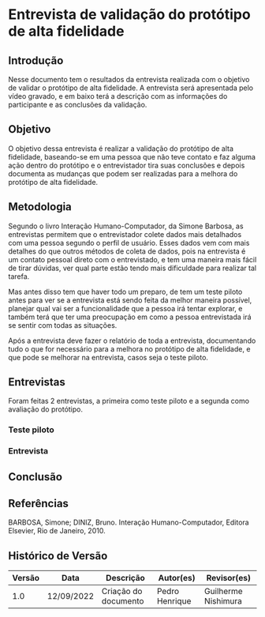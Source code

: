 # Entrevista de validação do protótipo de alta fidelidade

## Introdução
  Nesse documento tem o resultados da entrevista realizada com o objetivo de validar o protótipo de alta fidelidade. A entrevista será apresentada pelo vídeo gravado, e em baixo terá a descrição com as informações do participante e as conclusões da validação.

## Objetivo
  O objetivo dessa entrevista é realizar a validação do protótipo de alta fidelidade, baseando-se em uma pessoa que não teve contato e faz alguma ação dentro do protótipo e o entrevistador tira suas conclusões e depois documenta as mudanças que podem ser realizadas para a melhora do protótipo de alta fidelidade.
 
## Metodologia
  Segundo o livro Interação Humano-Computador, da Simone Barbosa, as entrevistas permitem que o entrevistador colete dados mais detalhados com uma pessoa segundo o perfil de usuário. Esses dados vem com mais detalhes do que outros métodos de coleta de dados, pois na entrevista é um contato pessoal direto com o entrevistado, e tem uma maneira mais fácil de tirar dúvidas, ver qual parte estão tendo mais dificuldade para realizar tal tarefa.
  
  Mas antes disso tem que haver todo um preparo, de tem um teste piloto antes para ver se a entrevista está sendo feita da melhor maneira possível, planejar qual vai ser a funcionalidade que a pessoa irá tentar explorar, e também terá que ter uma preocupação em como a pessoa entrevistada irá se sentir com todas as situações. 
  
  Após a entrevista deve fazer o relatório de toda a entrevista, documentando tudo o que for necessário para a melhora no protótipo de alta fidelidade, e que pode se melhorar na entrevista, casos seja o teste piloto.
  
## Entrevistas
  Foram feitas 2 entrevistas, a primeira como teste piloto e a segunda como avaliação do protótipo. 
  
### Teste piloto

### Entrevista

## Conclusão

  
## Referências
BARBOSA, Simone; DINIZ, Bruno. Interação Humano-Computador, Editora Elsevier, Rio de Janeiro, 2010.

## Histórico de Versão

| Versão | Data       | Descrição                      | Autor(es)                   | Revisor(es)                 |
| ------ | ---------- | ------------------------------ | --------------------------- | --------------------------- |
| 1.0    | 12/09/2022 | Criação do documento           | Pedro Henrique          |  Guilherme Nishimura           |
